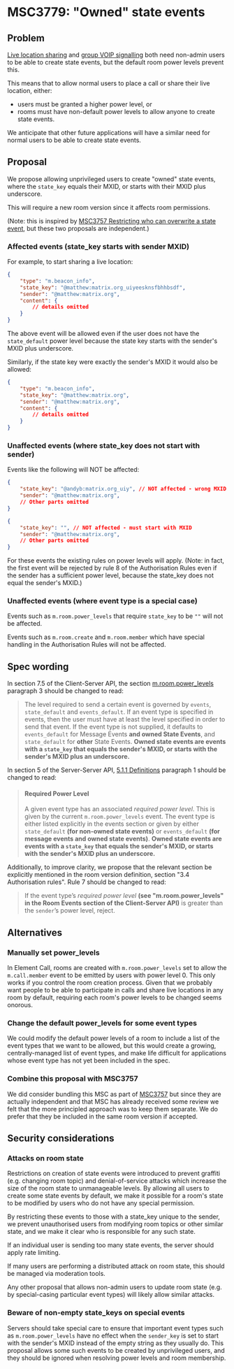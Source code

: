 # MSC3779: "Owned" state events

## Problem

[Live location sharing](https://github.com/matrix-org/matrix-spec-proposals/pull/3489) and [group VOIP signalling](https://github.com/matrix-org/matrix-spec-proposals/pull/3401) both need non-admin users to be able to create state events, but the default room power levels prevent this.

This means that to allow normal users to place a call or share their live location, either:

* users must be granted a higher power level, or
* rooms must have non-default power levels to allow anyone to create state events.

We anticipate that other future applications will have a similar need for normal users to be able to create state events.

## Proposal

We propose allowing unprivileged users to create "owned" state events, where the `state_key` equals their MXID, or starts with their MXID plus underscore.

This will require a new room version since it affects room permissions.

(Note: this is inspired by [MSC3757 Restricting who can overwrite a state event](https://github.com/matrix-org/matrix-spec-proposals/pull/3757), but these two proposals are independent.)

### Affected events (state_key starts with sender MXID)

For example, to start sharing a live location:

```json
{
    "type": "m.beacon_info",
    "state_key": "@matthew:matrix.org_uiyeesknsfbhhbsdf",
    "sender": "@matthew:matrix.org",
    "content": {
        // details omitted
    }
}
```

The above event will be allowed even if the user does not have the `state_default` power level because the state key starts with the sender's MXID plus underscore.

Similarly, if the state key were exactly the sender's MXID it would also be allowed:

```json
{
    "type": "m.beacon_info",
    "state_key": "@matthew:matrix.org",
    "sender": "@matthew:matrix.org",
    "content": {
        // details omitted
    }
}
```

### Unaffected events (where state_key does not start with sender)

Events like the following will NOT be affected:

```json
{
    "state_key": "@andyb:matrix.org_uiy", // NOT affected - wrong MXID
    "sender": "@matthew:matrix.org",
    // Other parts omitted
}
```

```json
{
    "state_key": "", // NOT affected - must start with MXID
    "sender": "@matthew:matrix.org",
    // Other parts omitted
}
```

For these events the existing rules on power levels will apply. (Note: in fact, the first event will be rejected by rule 8 of the Authorisation Rules even if the sender has a sufficient power level, because the state_key does not equal the sender's MXID.)

### Unaffected events (where event type is a special case)

Events such as `m.room.power_levels` that require `state_key` to be `""` will not be affected.

Events such as `m.room.create` and `m.room.member` which have special handling in the Authorisation Rules will not be affected.

## Spec wording

In section 7.5 of the Client-Server API, the section [m.room.power_levels](https://spec.matrix.org/v1.2/client-server-api/#mroompower_levels) paragraph 3 should be changed to read:

> The level required to send a certain event is governed by `events`, `state_default` and `events_default`. If an event type is specified in events, then the user must have at least the level specified in order to send that event. If the event type is not supplied, it defaults to `events_default` for Message Events **and owned State Events**, and `state_default` for **other** State Events. **Owned state events are events with a `state_key` that equals the sender's MXID, or starts with the sender's MXID plus an underscore.**


In section 5 of the Server-Server API, [5.1.1 Definitions](https://spec.matrix.org/v1.2/server-server-api/#definitions) paragraph 1 should be changed to read:

> #### Required Power Level
> A given event type has an associated *required power level*. This is given by the current `m.room.power_levels` event. The event type is either listed explicitly in the events section or given by either `state_default` **(for non-owned state events)** or `events_default` **(for message events and owned state events)**. **Owned state events are events with a `state_key` that equals the sender's MXID, or starts with the sender's MXID plus an underscore.**

Additionally, to improve clarity, we propose that the relevant section be explicitly mentioned in the room version definition, section "3.4 Authorisation rules". Rule 7 should be changed to read:

> If the event type’s *required power level* **(see "m.room.power_levels" in the Room Events section of the Client-Server API)** is greater than the `sender`’s power level, reject.

## Alternatives

### Manually set power_levels

In Element Call, rooms are created with `m.room.power_levels` set to allow the `m.call.member` event to be emitted by users with power level 0. This only works if you control the room creation process. Given that we probably want people to be able to participate in calls and share live locations in any room by default, requiring each room's power levels to be changed seems onorous.

### Change the default power_levels for some event types

We could modify the default power levels of a room to include a list of the event types that we want to be allowed, but this would create a growing, centrally-managed list of event types, and make life difficult for applications whose event type has not yet been included in the spec.

### Combine this proposal with MSC3757

We did consider bundling this MSC as part of [MSC3757](https://github.com/matrix-org/matrix-spec-proposals/pull/3757) but since they are actually independent and that MSC has already received some review we felt that the more principled approach was to keep them separate. We do prefer that they be included in the same room version if accepted.

## Security considerations

### Attacks on room state

Restrictions on creation of state events were introduced to prevent graffiti (e.g. changing room topic) and denial-of-service attacks which increase the size of the room state to unmanageable levels. By allowing all users to create some state events by default, we make it possible for a room's state to be modified by users who do not have any special permission.

By restricting these events to those with a state_key unique to the sender, we prevent unauthorised users from modifying room topics or other similar state, and we make it clear who is responsible for any such state.

If an individual user is sending too many state events, the server should apply rate limiting.

If many users are performing a distributed attack on room state, this should be managed via moderation tools.

Any other proposal that allows non-admin users to update room state (e.g. by special-casing particular event types) will likely allow similar attacks.

### Beware of non-empty state_keys on special events

Servers should take special care to ensure that important event types such as `m.room.power_levels` have no effect when the `sender_key` is set to start with the sender's MXID instead of the empty string as they usually do.  This proposal allows some such events to be created by unprivileged users, and they should be ignored when resolving power levels and room membership.
